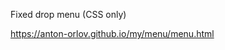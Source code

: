 Fixed drop menu (CSS only)

<a href="https://anton-orlov.github.io/my/menu/menu.html" target=_blank>https://anton-orlov.github.io/my/menu/menu.html</a>
